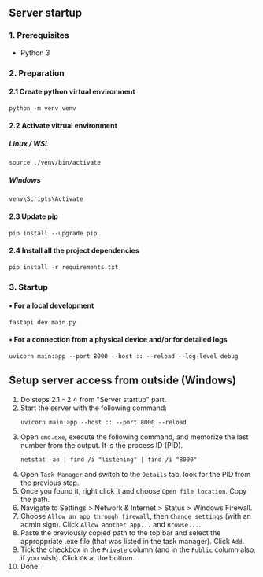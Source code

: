 ## Server startup

### 1. Prerequisites
- Python 3

### 2. Preparation
#### 2.1 Create python virtual environment
    python -m venv venv
#### 2.2 Activate vitrual environment
##### Linux / WSL
    source ./venv/bin/activate
##### Windows
    venv\Scripts\Activate
#### 2.3 Update pip
    pip install --upgrade pip
#### 2.4 Install all the project dependencies
    pip install -r requirements.txt

### 3. Startup
#### • For a local development
    fastapi dev main.py
#### • For a connection from a physical device and/or for detailed logs
    uvicorn main:app --port 8000 --host :: --reload --log-level debug


## Setup server access from outside (Windows)

1. Do steps 2.1 - 2.4 from "Server startup" part.
2. Start the server with the following command:
    ```
    uvicorn main:app --host :: --port 8000 --reload
    ```
3. Open `cmd.exe`, execute the following command, and memorize the last number from the output. It is the process ID (PID).
    ```
    netstat -ao | find /i "listening" | find /i "8000"
    ```
4. Open `Task Manager` and switch to the `Details` tab. look for the PID from the previous step.
5. Once you found it, right click it and choose `Open file location`. Copy the path.
6. Navigate to Settings > Network & Internet > Status > Windows Firewall.
7. Choose `Allow an app through firewall`, then `Change settings` (with an admin sign). Click `Allow another app...` and `Browse...`.
8. Paste the previously copied path to the top bar and select the approppriate .exe file (that was listed in the task manager). Click `Add`.
9. Tick the checkbox in the `Private` column (and in the `Public` column also, if you wish). Click `OK` at the bottom.
10. Done!
